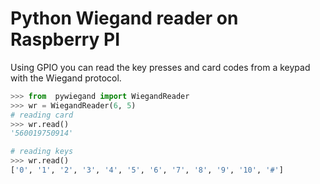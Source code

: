 # Python Wiegand reader on Raspberry PI

Using GPIO you can read the key presses and card codes from a keypad with the Wiegand protocol.

```python
>>> from  pywiegand import WiegandReader
>>> wr = WiegandReader(6, 5)
# reading card
>>> wr.read()
'560019750914'

# reading keys
>>> wr.read()
['0', '1', '2', '3', '4', '5', '6', '7', '8', '9', '10', '#']
```
